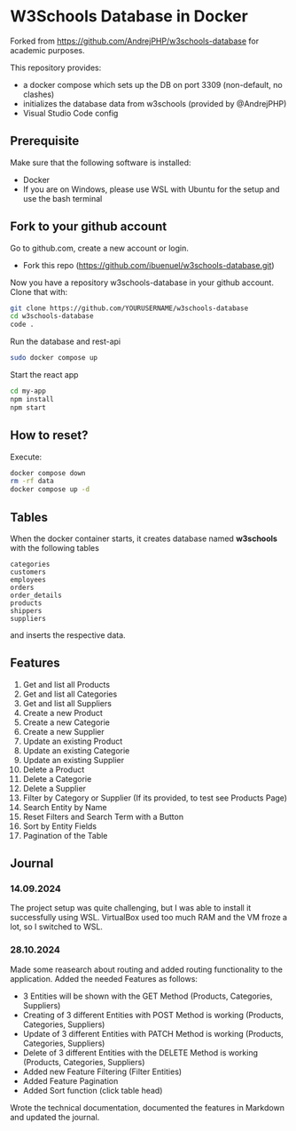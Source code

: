 # W3Schools Database in Docker

Forked from https://github.com/AndrejPHP/w3schools-database for academic purposes.

This repository provides:

- a docker compose which sets up the DB on port 3309 (non-default, no clashes)
- initializes the database data from w3schools (provided by @AndrejPHP) 
- Visual Studio Code config

## Prerequisite
Make sure that the following software is installed:
- Docker
- If you are on Windows, please use WSL with Ubuntu for the setup and use the bash terminal

## Fork to your github account
Go to github.com, create a new account or login.
- Fork this repo (https://github.com/ibuenuel/w3schools-database.git)

Now you have a repository w3schools-database in your github account.
Clone that with:
```bash 
git clone https://github.com/YOURUSERNAME/w3schools-database
cd w3schools-database
code .
```

Run the database and rest-api

```bash
sudo docker compose up
```

Start the react app

```bash
cd my-app
npm install
npm start
```

## How to reset?

Execute:

```bash
docker compose down
rm -rf data
docker compose up -d
```

## Tables

When the docker container starts, it creates database named __w3schools__ with the following tables

    categories
    customers
    employees
    orders
    order_details
    products
    shippers
    suppliers
    
and inserts the respective data. 

## Features
1. Get and list all Products
2. Get and list all Categories
3. Get and list all Suppliers
4. Create a new Product
5. Create a new Categorie
6. Create a new Supplier
7. Update an existing Product
8. Update an existing Categorie
9. Update an existing Supplier
10. Delete a Product
11. Delete a Categorie
12. Delete a Supplier
13. Filter by Category or Supplier (If its provided, to test see Products Page)
14. Search Entity by Name
15. Reset Filters and Search Term with a Button
16. Sort by Entity Fields
17. Pagination of the Table

## Journal
### 14.09.2024
The project setup was quite challenging, but I was able to install it successfully using WSL. VirtualBox used too much RAM and the VM froze a lot, so I switched to WSL.

### 28.10.2024
Made some reasearch about routing and added routing functionality to the application. Added the needed Features as follows:
- 3 Entities will be shown with the GET Method (Products, Categories, Suppliers)
- Creating of 3 different  Entities with POST Method is working (Products, Categories, Suppliers)
- Update of 3 different  Entities with PATCH Method is working (Products, Categories, Suppliers)
- Delete of 3 different Entities with the DELETE Method is working (Products, Categories, Suppliers)
- Added new Feature Filtering (Filter Entities)
- Added Feature Pagination
- Added Sort function (click table head)

Wrote the technical documentation, documented the features in Markdown and updated the journal.

